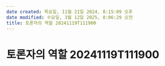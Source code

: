 ```yaml
---
date created: 목요일, 11월 21일 2024, 8:15:09 오후
date modified: 수요일, 3월 12일 2025, 8:06:29 오전
title: 토론자의 역할 20241119T111900
---
```


# 토론자의 역할 20241119T111900
